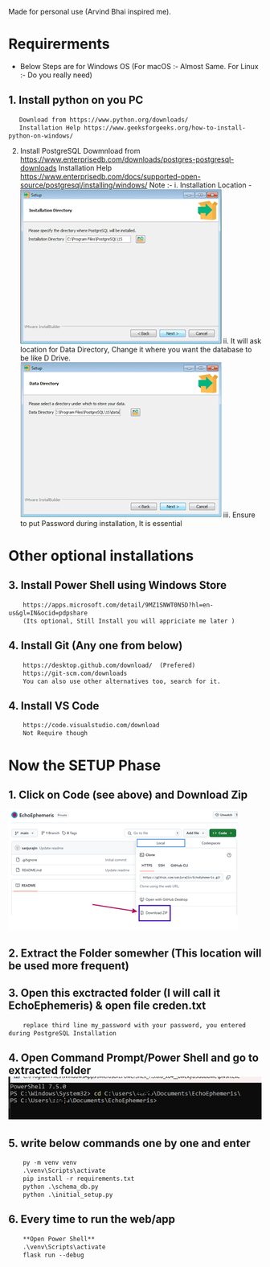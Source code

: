 Made for personal use (Arvind Bhai inspired me).

<!--  -->
# Requirerments
* Below Steps are for Windows OS (For macOS :- Almost Same. For Linux :- Do you really need)
## 1. Install python on you PC 
       Download from https://www.python.org/downloads/
       Installation Help https://www.geeksforgeeks.org/how-to-install-python-on-windows/
 2. Install PostgreSQL
        Dowmnload from https://www.enterprisedb.com/downloads/postgres-postgresql-downloads
        Installation Help
        https://www.enterprisedb.com/docs/supported-open-source/postgresql/installing/windows/
        Note :- i. Installation Location -  
                ![Keep Default location](image-2.png)
                ii. It will ask location for Data Directory, Change it where you want the database to be like D Drive.
                ![Data Directory Location](image-1.png)
                iii. Ensure to put Password during installation, It is essential
                
# Other optional installations

## 3. Install Power Shell using Windows Store 
        https://apps.microsoft.com/detail/9MZ1SNWT0N5D?hl=en-us&gl=IN&ocid=pdpshare
        (Its optional, Still Install you will appriciate me later )
## 4. Install Git (Any one from below) 
        https://desktop.github.com/download/  (Prefered)
        https://git-scm.com/downloads
        You can also use other alternatives too, search for it.
## 4. Install VS Code 
        https://code.visualstudio.com/download
        Not Require though
<!--  -->
# Now the SETUP Phase

## 1. Click on Code (see above) and Download Zip
![alt text](image.png)
## 2. Extract the Folder somewher (This location will be used more frequent)
## 3. Open this exctracted folder (I will call it EchoEphemeris) & open file creden.txt
        replace third line my_password with your password, you entered during PostgreSQL Installation
## 4. Open Command Prompt/Power Shell and go to extracted folder ![alt text](image-3.png)
## 5. write below commands one by one and enter
        py -m venv venv
        .\venv\Scripts\activate
        pip install -r requirements.txt
        python .\schema_db.py  
        python .\initial_setup.py   

## 6. Every time to run the web/app
        **Open Power Shell**
        .\venv\Scripts\activate
        flask run --debug




